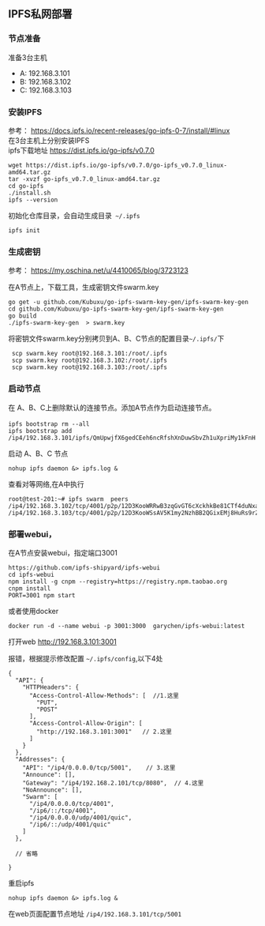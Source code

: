 ## IPFS私网部署
### 节点准备
准备3台主机
- A: 192.168.3.101
- B: 192.168.3.102
- C: 192.168.3.103

### 安装IPFS
参考： https://docs.ipfs.io/recent-releases/go-ipfs-0-7/install/#linux    
在3台主机上分别安装IPFS  
ipfs下载地址 https://dist.ipfs.io/go-ipfs/v0.7.0  
```
wget https://dist.ipfs.io/go-ipfs/v0.7.0/go-ipfs_v0.7.0_linux-amd64.tar.gz
tar -xvzf go-ipfs_v0.7.0_linux-amd64.tar.gz
cd go-ipfs
./install.sh
ipfs --version
```
初始化仓库目录，会自动生成目录` ~/.ipfs`
```
ipfs init
```

### 生成密钥
参考： https://my.oschina.net/u/4410065/blog/3723123

在A节点上，下载工具，生成密钥文件swarm.key

```
go get -u github.com/Kubuxu/go-ipfs-swarm-key-gen/ipfs-swarm-key-gen
cd github.com/Kubuxu/go-ipfs-swarm-key-gen/ipfs-swarm-key-gen
go build 
./ipfs-swarm-key-gen  > swarm.key
```

将密钥文件swarm.key分别拷贝到A、B、C节点的配置目录`~/.ipfs/`下
```
 scp swarm.key root@192.168.3.101:/root/.ipfs
 scp swarm.key root@192.168.3.102:/root/.ipfs
 scp swarm.key root@192.168.3.103:/root/.ipfs
```

### 启动节点
在 A、B、C上删除默认的连接节点。添加A节点作为启动连接节点。
```
ipfs bootstrap rm --all　
ipfs bootstrap add /ip4/192.168.3.101/ipfs/QmUpwjfX6gedCEeh6ncRfshXnDuwSbvZh1uXpriMy1kFnH
```

启动 A、B、C 节点

```
nohup ipfs daemon &> ipfs.log &
```

查看对等网络,在A中执行
```
root@test-201:~# ipfs swarm  peers
/ip4/192.168.3.102/tcp/4001/p2p/12D3KooWRRwB3zqGvGT6cXckhkBe81CTf4duNxaFRPknkUyK5Bxa
/ip4/192.168.3.103/tcp/4001/p2p/12D3KooWSsAV5K1my2NzhBB2QGixEMj8HuRs9rZa8YTvFb4WxLRi
```

### 部署webui， 

在A节点安装webui，指定端口3001
```
https://github.com/ipfs-shipyard/ipfs-webui
cd ipfs-webui
npm install -g cnpm --registry=https://registry.npm.taobao.org	
cnpm install
PORT=3001 npm start
```
或者使用docker
```
docker run -d --name webui -p 3001:3000  garychen/ipfs-webui:latest
```

打开web
http://192.168.3.101:3001

报错，根据提示修改配置 `~/.ipfs/config`,以下4处
```
{
  "API": {
    "HTTPHeaders": {
      "Access-Control-Allow-Methods": [  //1.这里
        "PUT",
        "POST"
      ],
      "Access-Control-Allow-Origin": [  
        "http://192.168.3.101:3001"   // 2.这里
      ]
    }
  },
  "Addresses": {
    "API": "/ip4/0.0.0.0/tcp/5001",    // 3.这里
    "Announce": [],
    "Gateway": "/ip4/192.168.2.101/tcp/8080",  // 4.这里
    "NoAnnounce": [], 
    "Swarm": [
      "/ip4/0.0.0.0/tcp/4001",
      "/ip6/::/tcp/4001",
      "/ip4/0.0.0.0/udp/4001/quic",
      "/ip6/::/udp/4001/quic"
    ]
  },
   
  // 省略
   
}

```

重启ipfs
```
nohup ipfs daemon &> ipfs.log &
```
在web页面配置节点地址 `/ip4/192.168.3.101/tcp/5001`


